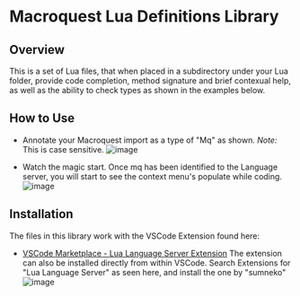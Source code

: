 # Macroquest Lua Definitions Library
## Overview
This is a set of Lua files, that when placed in a subdirectory under your Lua folder, provide code completion, method signature and brief contexual help, as well as the ability to check types as shown in the examples below.  

## How to Use
- Annotate your Macroquest import as a type of "Mq" as shown.  *Note:* This is case sensitive.
![image](https://user-images.githubusercontent.com/414568/189778453-5910f65d-2dee-45b9-a95e-faf24423c1ed.png)

- Watch the magic start.  Once mq has been identified to the Language server, you will start to see the context menu's populate while coding.
![image](https://user-images.githubusercontent.com/414568/189778777-e386e385-2065-4d00-b3cd-780f3a1946b2.png)

## Installation
The files in this library work with the VSCode Extension found here:
- [VSCode Marketplace - Lua Language Server Extension](https://marketplace.visualstudio.com/items?itemName=sumneko.lua)
The extension can also be installed directly from within VSCode.  Search Extensions for "Lua Language Server" as seen here, and install the one by "sumneko"
![image](https://user-images.githubusercontent.com/414568/189777359-887c937a-5453-4ea0-a8f0-5c41ea4d6b66.png)
